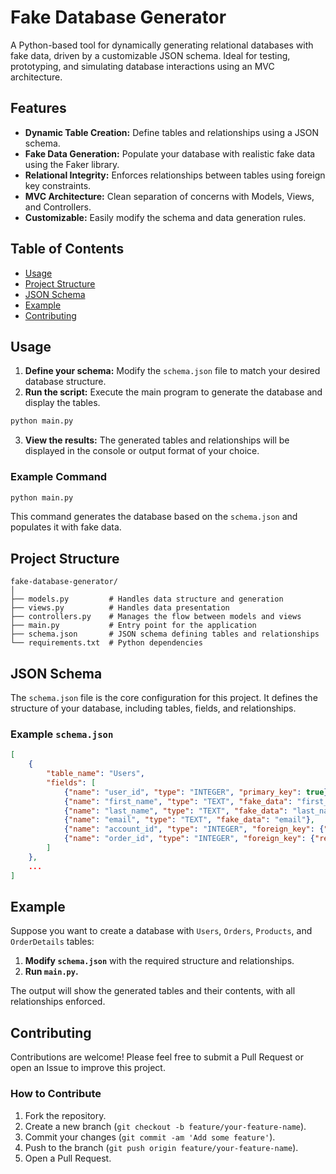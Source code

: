 # Fake Database Generator

A Python-based tool for dynamically generating relational databases with fake data, driven by a customizable JSON schema. Ideal for testing, prototyping, and simulating database interactions using an MVC architecture.

## Features

- **Dynamic Table Creation:** Define tables and relationships using a JSON schema.
- **Fake Data Generation:** Populate your database with realistic fake data using the Faker library.
- **Relational Integrity:** Enforces relationships between tables using foreign key constraints.
- **MVC Architecture:** Clean separation of concerns with Models, Views, and Controllers.
- **Customizable:** Easily modify the schema and data generation rules.

## Table of Contents

- [Usage](#usage)
- [Project Structure](#project-structure)
- [JSON Schema](#json-schema)
- [Example](#example)
- [Contributing](#contributing)

## Usage

1. **Define your schema:** Modify the `schema.json` file to match your desired database structure.
2. **Run the script:** Execute the main program to generate the database and display the tables.

```bash
python main.py
```

3. **View the results:** The generated tables and relationships will be displayed in the console or output format of your choice.

### Example Command

```bash
python main.py
```

This command generates the database based on the `schema.json` and populates it with fake data.

## Project Structure

```
fake-database-generator/
│
├── models.py         # Handles data structure and generation
├── views.py          # Handles data presentation
├── controllers.py    # Manages the flow between models and views
├── main.py           # Entry point for the application
├── schema.json       # JSON schema defining tables and relationships
└── requirements.txt  # Python dependencies
```

## JSON Schema

The `schema.json` file is the core configuration for this project. It defines the structure of your database, including tables, fields, and relationships.

### Example `schema.json`

```json
[
    {
        "table_name": "Users",
        "fields": [
            {"name": "user_id", "type": "INTEGER", "primary_key": true},
            {"name": "first_name", "type": "TEXT", "fake_data": "first_name"},
            {"name": "last_name", "type": "TEXT", "fake_data": "last_name"},
            {"name": "email", "type": "TEXT", "fake_data": "email"},
            {"name": "account_id", "type": "INTEGER", "foreign_key": {"references": "Accounts(account_id)"}, "unique": true},
            {"name": "order_id", "type": "INTEGER", "foreign_key": {"references": "Orders(order_id)"}},
        ]
    },
    ...
]
```

## Example

Suppose you want to create a database with `Users`, `Orders`, `Products`, and `OrderDetails` tables:

1. **Modify `schema.json`** with the required structure and relationships.
2. **Run `main.py`.**

The output will show the generated tables and their contents, with all relationships enforced.

## Contributing

Contributions are welcome! Please feel free to submit a Pull Request or open an Issue to improve this project.

### How to Contribute

1. Fork the repository.
2. Create a new branch (`git checkout -b feature/your-feature-name`).
3. Commit your changes (`git commit -am 'Add some feature'`).
4. Push to the branch (`git push origin feature/your-feature-name`).
5. Open a Pull Request.

